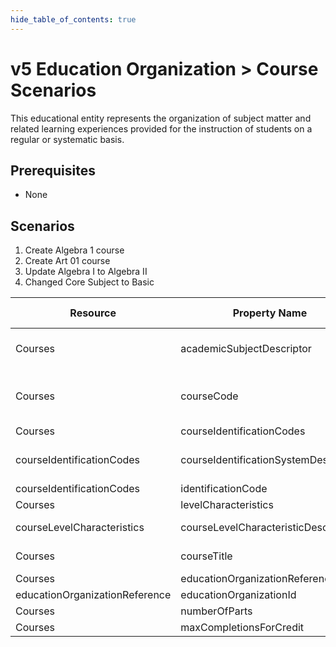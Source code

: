 ```yaml
---
hide_table_of_contents: true
---
```


# v5 Education Organization > Course Scenarios

This educational entity represents the organization of subject matter and
related learning experiences provided for the instruction of students on a
regular or systematic basis.

## Prerequisites

* None

## Scenarios

1. Create Algebra 1 course
2. Create Art 01 course
3. Update Algebra I to Algebra II
4. Changed Core Subject to Basic

| Resource                       | Property Name                        | Is Collection | Data Type                            | Required    | Scenario 1: POST                     | Scenario 2: POST         | Scenario 3: PUT                      | Scenario 4: PUT          |
| ------------------------------ | ------------------------------------ | ------------- | ------------------------------------ | ----------- | ------------------------------------ | ------------------------ | ------------------------------------ | ------------------------ |
| Courses                        | academicSubjectDescriptor            | FALSE         | academicSubjectDescriptor            | REQUIRED    | Mathematics                          | Fine and Performing Arts | Mathematics                          | Fine and Performing Arts |
| Courses                        | courseCode                           | FALSE         | string                               | REQUIRED    | [ALG 01 if possible \| system value] | ART 01                   | [ALG 01 if possible \| system value] | ART 01                   |
| Courses                        | courseIdentificationCodes            | TRUE          | courseIdentificationCode             | REQUIRED    |                                      |                          |                                      |                          |
| courseIdentificationCodes      | courseIdentificationSystemDescriptor | FALSE         | courseIdentificationSystemDescriptor | REQUIRED    | State course code                    | LEA course code          | State course code                    | LEA course code          |
| courseIdentificationCodes      | identificationCode                   | FALSE         | string                               | REQUIRED    | 03100500                             | ART 01                   | 03100500                             | ART 01                   |
| Courses                        | levelCharacteristics                 | TRUE          | courseLevelCharacteristic[]          | REQUIRED    |                                      |                          |                                      |                          |
| courseLevelCharacteristics     | courseLevelCharacteristicDescriptor  | FALSE         | courseLevelCharacteristicDescriptor  | REQUIRED    | Core Subject                         | Core Subject             | Core Subject                         | Basic                    |
| Courses                        | courseTitle                          | FALSE         | string                               | REQUIRED    | Algebra I                            | Art, Grade 1             | Algebra II                           | Art, Grade 1             |
| Courses                        | educationOrganizationReference       | FALSE         | educationOrganizationReference       | REQUIRED    |                                      |                          |                                      |                          |
| educationOrganizationReference | educationOrganizationId              | FALSE         | int                                  | REQUIRED    | 255901                               | 255901                   | 255901                               | 255901                   |
| Courses                        | numberOfParts                        | FALSE         | int                                  | REQUIRED    | 1                                    | 1                        | 1                                    | 1                        |
| Courses                        | maxCompletionsForCredit              | FALSE         | int                                  | CONDITIONAL | 3                                    |                          | 3                                    |                          |
